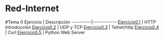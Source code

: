 # Red-Internet

#Tema 0
Ejercicio | Descripción
----------|------------
[Ejercicio0.1](/ActividadesTema0/HTTP_Introduction.html) | HTTP Introducción
[Ejercicio0.2](/ActividadesTema0/UDP_TCP.html) | UDP y TCP
[Ejercicio0.3](/ActividadesTema0/js03/js03.html) | Telnet/http
[Ejercicio0.4](/ActividadesTema0/js04/js04.html) | Curl
[Ejercicio0.5](/ActividadesTema0/js04/js04.html) | Python Web Server
